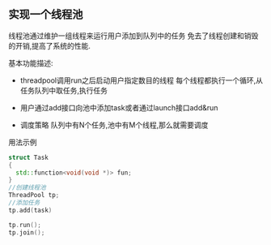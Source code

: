 



## 实现一个线程池
线程池通过维护一组线程来运行用户添加到队列中的任务
免去了线程创建和销毁的开销,提高了系统的性能.

基本功能描述:


+ threadpool调用run之后启动用户指定数目的线程
每个线程都执行一个循环,从任务队列中取任务,执行任务
+ 用户通过add接口向池中添加task或者通过launch接口add&run

+ 调度策略
队列中有N个任务,池中有M个线程,那么就需要调度



用法示例
```cpp
struct Task
{
  std::function<void(void *)> fun;
}
//创建线程池
ThreadPool tp;
//添加任务
tp.add(task)

tp.run();
tp.join();
```

